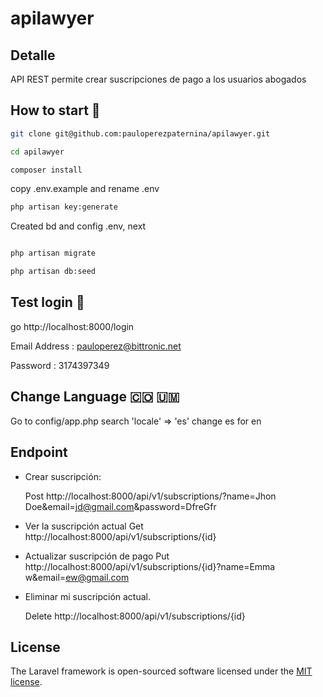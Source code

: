 # apilawyer

## Detalle
API REST permite crear suscripciones de pago a los usuarios abogados

## How to start 🏁
```bash
git clone git@github.com:pauloperezpaternina/apilawyer.git

cd apilawyer

composer install
```

copy .env.example and rename .env

```bash
php artisan key:generate

```

Created bd and config .env, next
```bash

php artisan migrate

php artisan db:seed
```

## Test login 🔐

go http://localhost:8000/login  

Email Address : pauloperez@bittronic.net
 
Password : 3174397349

## Change Language 🇨🇴 🇺🇲
Go to config/app.php
 search 'locale' => 'es' change es for en

 ## Endpoint
- Crear suscripción:
    
    Post http://localhost:8000/api/v1/subscriptions/?name=Jhon Doe&email=jd@gmail.com&password=DfreGfr
- Ver la suscripción actual
    Get http://localhost:8000/api/v1/subscriptions/{id}

- Actualizar suscripción de pago
   Put http://localhost:8000/api/v1/subscriptions/{id}?name=Emma w&email=ew@gmail.com

- Eliminar mi suscripción actual.

    Delete http://localhost:8000/api/v1/subscriptions/{id}

## License

The Laravel framework is open-sourced software licensed under the [MIT license](https://opensource.org/licenses/MIT).
